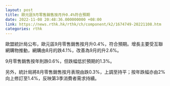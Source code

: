 ```yaml
---
layout: post
title: 歐元區9月零售銷售按月升0.4%符合預期
date: 2022-11-08 20:48:36.000000000 +08:00
link: https://news.rthk.hk/rthk/ch/component/k2/1674749-20221108.htm
categories: rthk
---
```


歐盟統計局公布，歐元區9月零售銷售按月升0.4%，符合預期。增長主要受互聯網購物推動，網購由8月的跌4.1%，改善為9月的升2.6%。

9月零售銷售按年則跌0.6%，但跌幅低於預期的1.3%。

另外，統計局將8月零售銷售按月表現由跌0.3%，上調至持平；按年跌幅亦由2%向上修訂至1.4%，反映第3季消費者需求持續。
